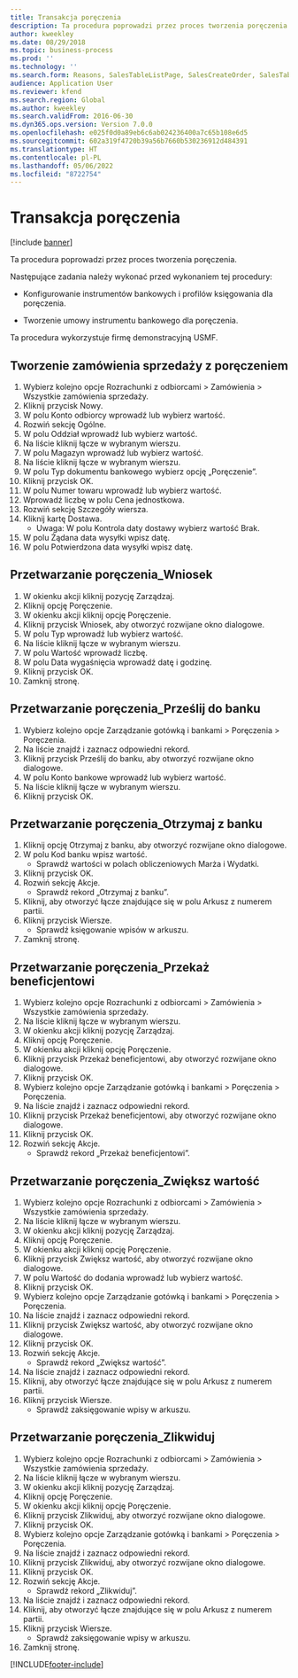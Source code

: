 ```yaml
---
title: Transakcja poręczenia
description: Ta procedura poprowadzi przez proces tworzenia poręczenia.
author: kweekley
ms.date: 08/29/2018
ms.topic: business-process
ms.prod: ''
ms.technology: ''
ms.search.form: Reasons, SalesTableListPage, SalesCreateOrder, SalesTable, BankLGRequestForm, BankLGRequestFormRequest, BankLGGuarantee, BankLGFormSubmitToBank, BankDocumentAgreementLineLookup, BankLGFormReceiveFromBank, LedgerJournalTable, LedgerJournalTransDaily, BankLGRequestFormGiveToBeneficiary, BankLGFormGiveToBeneficiary, BankLGRequestFormIncreaseValue, BankLGFormIncreaseValue, BankLGRequestFormLiquidate, BankLGFormLiquidate
audience: Application User
ms.reviewer: kfend
ms.search.region: Global
ms.author: kweekley
ms.search.validFrom: 2016-06-30
ms.dyn365.ops.version: Version 7.0.0
ms.openlocfilehash: e025f0d0a89eb6c6ab024236400a7c65b108e6d5
ms.sourcegitcommit: 602a319f4720b39a56b7660b530236912d484391
ms.translationtype: HT
ms.contentlocale: pl-PL
ms.lasthandoff: 05/06/2022
ms.locfileid: "8722754"
---
```

# <a name="letter-of-guarantee-transaction"></a>Transakcja poręczenia

[!include [banner](../../includes/banner.md)]

Ta procedura poprowadzi przez proces tworzenia poręczenia.



Następujące zadania należy wykonać przed wykonaniem tej procedury:

- Konfigurowanie instrumentów bankowych i profilów księgowania dla poręczenia.

- Tworzenie umowy instrumentu bankowego dla poręczenia.



Ta procedura wykorzystuje firmę demonstracyjną USMF.


## <a name="create-sales-order-with-letter-of-guarantee"></a>Tworzenie zamówienia sprzedaży z poręczeniem
1. Wybierz kolejno opcje Rozrachunki z odbiorcami > Zamówienia > Wszystkie zamówienia sprzedaży.
2. Kliknij przycisk Nowy.
3. W polu Konto odbiorcy wprowadź lub wybierz wartość.
4. Rozwiń sekcję Ogólne.
5. W polu Oddział wprowadź lub wybierz wartość.
6. Na liście kliknij łącze w wybranym wierszu.
7. W polu Magazyn wprowadź lub wybierz wartość.
8. Na liście kliknij łącze w wybranym wierszu.
9. W polu Typ dokumentu bankowego wybierz opcję „Poręczenie”.
10. Kliknij przycisk OK.
11. W polu Numer towaru wprowadź lub wybierz wartość.
12. Wprowadź liczbę w polu Cena jednostkowa.
13. Rozwiń sekcję Szczegóły wiersza.
14. Kliknij kartę Dostawa.
    * Uwaga: W polu Kontrola daty dostawy wybierz wartość Brak.  
15. W polu Żądana data wysyłki wpisz datę.
16. W polu Potwierdzona data wysyłki wpisz datę.

## <a name="process-letter-of-guarantee_request"></a>Przetwarzanie poręczenia_Wniosek
1. W okienku akcji kliknij pozycję Zarządzaj.
2. Kliknij opcję Poręczenie.
3. W okienku akcji kliknij opcję Poręczenie.
4. Kliknij przycisk Wniosek, aby otworzyć rozwijane okno dialogowe.
5. W polu Typ wprowadź lub wybierz wartość.
6. Na liście kliknij łącze w wybranym wierszu.
7. W polu Wartość wprowadź liczbę.
8. W polu Data wygaśnięcia wprowadź datę i godzinę.
9. Kliknij przycisk OK.
10. Zamknij stronę.

## <a name="process-letter-of-guarantee_submit-to-bank"></a>Przetwarzanie poręczenia_Prześlij do banku
1. Wybierz kolejno opcje Zarządzanie gotówką i bankami > Poręczenia > Poręczenia.
2. Na liście znajdź i zaznacz odpowiedni rekord.
3. Kliknij przycisk Prześlij do banku, aby otworzyć rozwijane okno dialogowe.
4. W polu Konto bankowe wprowadź lub wybierz wartość.
5. Na liście kliknij łącze w wybranym wierszu.
6. Kliknij przycisk OK.

## <a name="process-letter-of-guarantee_receive-from-bank"></a>Przetwarzanie poręczenia_Otrzymaj z banku
1. Kliknij opcję Otrzymaj z banku, aby otworzyć rozwijane okno dialogowe.
2. W polu Kod banku wpisz wartość.
    * Sprawdź wartości w polach obliczeniowych Marża i Wydatki.  
3. Kliknij przycisk OK.
4. Rozwiń sekcję Akcje.
    * Sprawdź rekord „Otrzymaj z banku”.  
5. Kliknij, aby otworzyć łącze znajdujące się w polu Arkusz z numerem partii.
6. Kliknij przycisk Wiersze.
    * Sprawdź księgowanie wpisów w arkuszu.  
7. Zamknij stronę.

## <a name="process-letter-of-guarantee_give-to-beneficiary"></a>Przetwarzanie poręczenia_Przekaż beneficjentowi
1. Wybierz kolejno opcje Rozrachunki z odbiorcami > Zamówienia > Wszystkie zamówienia sprzedaży.
2. Na liście kliknij łącze w wybranym wierszu.
3. W okienku akcji kliknij pozycję Zarządzaj.
4. Kliknij opcję Poręczenie.
5. W okienku akcji kliknij opcję Poręczenie.
6. Kliknij przycisk Przekaż beneficjentowi, aby otworzyć rozwijane okno dialogowe.
7. Kliknij przycisk OK.
8. Wybierz kolejno opcje Zarządzanie gotówką i bankami > Poręczenia > Poręczenia.
9. Na liście znajdź i zaznacz odpowiedni rekord.
10. Kliknij przycisk Przekaż beneficjentowi, aby otworzyć rozwijane okno dialogowe.
11. Kliknij przycisk OK.
12. Rozwiń sekcję Akcje.
    * Sprawdź rekord „Przekaż beneficjentowi”.  

## <a name="process-letter-of-guarantee_increase-value"></a>Przetwarzanie poręczenia_Zwiększ wartość
1. Wybierz kolejno opcje Rozrachunki z odbiorcami > Zamówienia > Wszystkie zamówienia sprzedaży.
2. Na liście kliknij łącze w wybranym wierszu.
3. W okienku akcji kliknij pozycję Zarządzaj.
4. Kliknij opcję Poręczenie.
5. W okienku akcji kliknij opcję Poręczenie.
6. Kliknij przycisk Zwiększ wartość, aby otworzyć rozwijane okno dialogowe.
7. W polu Wartość do dodania wprowadź lub wybierz wartość.
8. Kliknij przycisk OK.
9. Wybierz kolejno opcje Zarządzanie gotówką i bankami > Poręczenia > Poręczenia.
10. Na liście znajdź i zaznacz odpowiedni rekord.
11. Kliknij przycisk Zwiększ wartość, aby otworzyć rozwijane okno dialogowe.
12. Kliknij przycisk OK.
13. Rozwiń sekcję Akcje.
    * Sprawdź rekord „Zwiększ wartość”.  
14. Na liście znajdź i zaznacz odpowiedni rekord.
15. Kliknij, aby otworzyć łącze znajdujące się w polu Arkusz z numerem partii.
16. Kliknij przycisk Wiersze.
    * Sprawdź zaksięgowanie wpisy w arkuszu.  

## <a name="process-letter-of-guarantee_liquidate"></a>Przetwarzanie poręczenia_Zlikwiduj
1. Wybierz kolejno opcje Rozrachunki z odbiorcami > Zamówienia > Wszystkie zamówienia sprzedaży.
2. Na liście kliknij łącze w wybranym wierszu.
3. W okienku akcji kliknij pozycję Zarządzaj.
4. Kliknij opcję Poręczenie.
5. W okienku akcji kliknij opcję Poręczenie.
6. Kliknij przycisk Zlikwiduj, aby otworzyć rozwijane okno dialogowe.
7. Kliknij przycisk OK.
8. Wybierz kolejno opcje Zarządzanie gotówką i bankami > Poręczenia > Poręczenia.
9. Na liście znajdź i zaznacz odpowiedni rekord.
10. Kliknij przycisk Zlikwiduj, aby otworzyć rozwijane okno dialogowe.
11. Kliknij przycisk OK.
12. Rozwiń sekcję Akcje.
    * Sprawdź rekord „Zlikwiduj”.  
13. Na liście znajdź i zaznacz odpowiedni rekord.
14. Kliknij, aby otworzyć łącze znajdujące się w polu Arkusz z numerem partii.
15. Kliknij przycisk Wiersze.
    * Sprawdź zaksięgowanie wpisy w arkuszu.  
16. Zamknij stronę.



[!INCLUDE[footer-include](../../../includes/footer-banner.md)]
